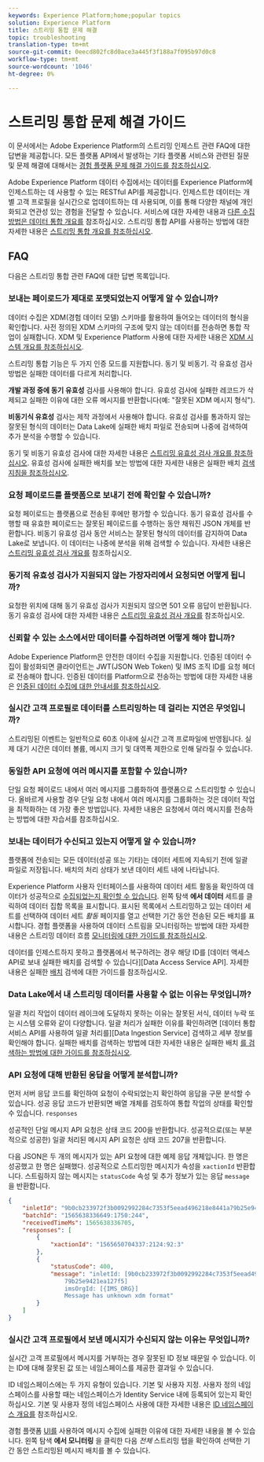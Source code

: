 ```yaml
---
keywords: Experience Platform;home;popular topics
solution: Experience Platform
title: 스트리밍 통합 문제 해결
topic: troubleshooting
translation-type: tm+mt
source-git-commit: 0eecd802fc8d0ace3a445f3f188a7f095b97d0c8
workflow-type: tm+mt
source-wordcount: '1046'
ht-degree: 0%

---
```



# 스트리밍 통합 문제 해결 가이드

이 문서에서는 Adobe Experience Platform의 스트리밍 인제스트 관련 FAQ에 대한 답변을 제공합니다. 모든 플랫폼 API에서 발생하는 기타 플랫폼 서비스와 관련된 질문 및 문제 해결에 대해서는 [경험 플랫폼 문제 해결 가이드를 참조하십시오](../../landing/troubleshooting.md).

Adobe Experience Platform 데이터 수집에서는 데이터를 Experience Platform에 인제스트하는 데 사용할 수 있는 RESTful API를 제공합니다. 인제스트한 데이터는 개별 고객 프로필을 실시간으로 업데이트하는 데 사용되며, 이를 통해 다양한 채널에 개인화되고 연관성 있는 경험을 전달할 수 있습니다. 서비스에 대한 자세한 내용과 [다른 수집 방법은 데이터 통합 개요를](../home.md) 참조하십시오. 스트리밍 통합 API를 사용하는 방법에 대한 자세한 내용은 [스트리밍 통합 개요를 참조하십시오](../streaming-ingestion/overview.md).

## FAQ

다음은 스트리밍 통합 관련 FAQ에 대한 답변 목록입니다.

### 보내는 페이로드가 제대로 포맷되었는지 어떻게 알 수 있습니까?

데이터 수집은 XDM(경험 데이터 모델) 스키마를 활용하여 들어오는 데이터의 형식을 확인합니다. 사전 정의된 XDM 스키마의 구조에 맞지 않는 데이터를 전송하면 통합 작업이 실패합니다. XDM 및 Experience Platform 사용에 대한 자세한 내용은 [XDM 시스템 개요를 참조하십시오](../../xdm/home.md).

스트리밍 통합 기능은 두 가지 인증 모드를 지원합니다. 동기 및 비동기. 각 유효성 검사 방법은 실패한 데이터를 다르게 처리합니다.

**개발 과정 중에 동기 유효성** 검사를 사용해야 합니다. 유효성 검사에 실패한 레코드가 삭제되고 실패한 이유에 대한 오류 메시지를 반환합니다(예: &quot;잘못된 XDM 메시지 형식&quot;).

**비동기식 유효성** 검사는 제작 과정에서 사용해야 합니다. 유효성 검사를 통과하지 않는 잘못된 형식의 데이터는 Data Lake에 실패한 배치 파일로 전송되며 나중에 검색하여 추가 분석을 수행할 수 있습니다.

동기 및 비동기 유효성 검사에 대한 자세한 내용은 [스트리밍 유효성 검사 개요를 참조하십시오](../quality/streaming-validation.md). 유효성 검사에 실패한 배치를 보는 방법에 대한 자세한 내용은 실패한 배치 [검색 지침을 참조하십시오](../quality/retrieve-failed-batches.md).

### 요청 페이로드를 플랫폼으로 보내기 전에 확인할 수 있습니까?

요청 페이로드는 플랫폼으로 전송된 후에만 평가할 수 있습니다. 동기 유효성 검사를 수행할 때 유효한 페이로드는 잘못된 페이로드를 수행하는 동안 채워진 JSON 개체를 반환합니다. 비동기 유효성 검사 동안 서비스는 잘못된 형식의 데이터를 감지하여 Data Lake로 보냅니다. 이 데이터는 나중에 분석을 위해 검색할 수 있습니다. 자세한 내용은 [스트리밍 유효성 검사 개요를](../quality/streaming-validation.md) 참조하십시오.

### 동기적 유효성 검사가 지원되지 않는 가장자리에서 요청되면 어떻게 됩니까?

요청한 위치에 대해 동기 유효성 검사가 지원되지 않으면 501 오류 응답이 반환됩니다. 동기 유효성 검사에 대한 자세한 내용은 [스트리밍 유효성 검사 개요를](../quality/streaming-validation.md) 참조하십시오.

### 신뢰할 수 있는 소스에서만 데이터를 수집하려면 어떻게 해야 합니까?

Adobe Experience Platform은 안전한 데이터 수집을 지원합니다. 인증된 데이터 수집이 활성화되면 클라이언트는 JWT(JSON Web Token) 및 IMS 조직 ID를 요청 헤더로 전송해야 합니다. 인증된 데이터를 Platform으로 전송하는 방법에 대한 자세한 내용은 [인증된 데이터 수집에 대한 안내서를 참조하십시오](../tutorials/create-authenticated-streaming-connection.md).

### 실시간 고객 프로필로 데이터를 스트리밍하는 데 걸리는 지연은 무엇입니까?

스트리밍된 이벤트는 일반적으로 60초 이내에 실시간 고객 프로파일에 반영됩니다. 실제 대기 시간은 데이터 볼륨, 메시지 크기 및 대역폭 제한으로 인해 달라질 수 있습니다.

### 동일한 API 요청에 여러 메시지를 포함할 수 있습니까?

단일 요청 페이로드 내에서 여러 메시지를 그룹화하여 플랫폼으로 스트리밍할 수 있습니다. 올바르게 사용할 경우 단일 요청 내에서 여러 메시지를 그룹화하는 것은 데이터 작업을 최적화하는 데 가장 좋은 방법입니다. 자세한 내용은 요청에서 [](../tutorials/streaming-multiple-messages.md) 여러 메시지를 전송하는 방법에 대한 자습서를 참조하십시오.

### 보내는 데이터가 수신되고 있는지 어떻게 알 수 있습니까?

플랫폼에 전송되는 모든 데이터(성공 또는 기타)는 데이터 세트에 지속되기 전에 일괄 파일로 저장됩니다. 배치의 처리 상태가 보낸 데이터 세트 내에 나타납니다.

Experience Platform 사용자 인터페이스를 사용하여 데이터 세트 활동을 확인하여 데이터가 성공적으로 [수집되었는지 확인할 수 있습니다](https://platform.adobe.com). 왼쪽 탐색 **에서 데이터** 세트를 클릭하여 데이터 집합 목록을 표시합니다. 표시된 목록에서 스트리밍하고 있는 데이터 세트를 선택하여 데이터 세트 *활동* 페이지를 열고 선택한 기간 동안 전송된 모든 배치를 표시합니다. 경험 플랫폼을 사용하여 데이터 스트림을 모니터링하는 방법에 대한 자세한 내용은 스트리밍 데이터 흐름 [모니터링에 대한 가이드를 참조하십시오](../quality/monitor-data-flows.md).

데이터를 인제스트하지 못하고 플랫폼에서 복구하려는 경우 해당 ID를 [데이터 액세스 API로 보내 실패한 배치를 검색할 수 있습니다][Data Access Service API]. 자세한 내용은 실패한 [배치](../quality/retrieve-failed-batches.md) 검색에 대한 가이드를 참조하십시오.

### Data Lake에서 내 스트리밍 데이터를 사용할 수 없는 이유는 무엇입니까?

일괄 처리 작업이 데이터 레이크에 도달하지 못하는 이유는 잘못된 서식, 데이터 누락 또는 시스템 오류와 같이 다양합니다. 일괄 처리가 실패한 이유를 확인하려면 [데이터 통합 서비스 API를 사용하여 일괄 처리를][Data Ingestion Service] 검색하고 세부 정보를 확인해야 합니다. 실패한 배치를 검색하는 방법에 대한 자세한 내용은 실패한 배치 [를 검색하는 방법에 대한 가이드를 참조하십시오](../quality/retrieve-failed-batches.md).

### API 요청에 대해 반환된 응답을 어떻게 분석합니까?

먼저 서버 응답 코드를 확인하여 요청이 수락되었는지 확인하여 응답을 구문 분석할 수 있습니다. 성공 응답 코드가 반환되면 배열 개체를 검토하여 통합 작업의 상태를 확인할 수 있습니다. `responses`

성공적인 단일 메시지 API 요청은 상태 코드 200을 반환합니다. 성공적으로(또는 부분적으로 성공한) 일괄 처리된 메시지 API 요청은 상태 코드 207을 반환합니다.

다음 JSON은 두 개의 메시지가 있는 API 요청에 대한 예제 응답 개체입니다. 한 명은 성공했고 한 명은 실패했다. 성공적으로 스트리밍한 메시지가 속성을 `xactionId` 반환합니다. 스트림하지 않는 메시지는 `statusCode` 속성 및 추가 정보가 있는 응답 `message` 을 반환합니다.

```JSON
{
    "inletId": "9b0cb233972f3b0092992284c7353f5eead496218e8441a79b25e9421ea127f5",
    "batchId": "1565638336649:1750:244",
    "receivedTimeMs": 1565638336705,
    "responses": [
        {
            "xactionId": "1565650704337:2124:92:3"
        },
        {
            "statusCode": 400,
            "message": "inletId: [9b0cb233972f3b0092992284c7353f5eead496218e8441a
                79b25e9421ea127f5] 
                imsOrgId: [{IMS_ORG}] 
                Message has unknown xdm format"
        }
    ]
}
```

### 실시간 고객 프로필에서 보낸 메시지가 수신되지 않는 이유는 무엇입니까?

실시간 고객 프로필에서 메시지를 거부하는 경우 잘못된 ID 정보 때문일 수 있습니다. 이는 ID에 대해 잘못된 값 또는 네임스페이스를 제공한 결과일 수 있습니다.

ID 네임스페이스에는 두 가지 유형이 있습니다. 기본 및 사용자 지정. 사용자 정의 네임스페이스를 사용할 때는 네임스페이스가 Identity Service 내에 등록되어 있는지 확인하십시오. 기본 및 사용자 정의 네임스페이스 사용에 대한 자세한 내용은 [ID 네임스페이스 개요를](../../identity-service/namespaces.md) 참조하십시오.

경험 플랫폼 [UI를](https://platform.adobe.com) 사용하여 메시지 수집에 실패한 이유에 대한 자세한 내용을 볼 수 있습니다. 왼쪽 탐색 **에서 모니터링** 을 클릭한 다음 _전체_ 스트리밍 탭을 확인하여 선택한 기간 동안 스트리밍된 메시지 배치를 볼 수 있습니다.